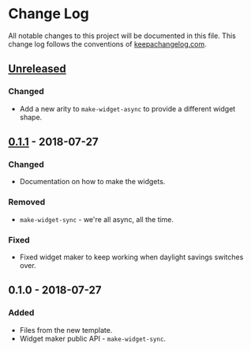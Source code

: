 # Change Log
All notable changes to this project will be documented in this file. This change log follows the conventions of [keepachangelog.com](http://keepachangelog.com/).

## [Unreleased]
### Changed
- Add a new arity to `make-widget-async` to provide a different widget shape.

## [0.1.1] - 2018-07-27
### Changed
- Documentation on how to make the widgets.

### Removed
- `make-widget-sync` - we're all async, all the time.

### Fixed
- Fixed widget maker to keep working when daylight savings switches over.

## 0.1.0 - 2018-07-27
### Added
- Files from the new template.
- Widget maker public API - `make-widget-sync`.

[Unreleased]: https://github.com/your-name/data-manager/compare/0.1.1...HEAD
[0.1.1]: https://github.com/your-name/data-manager/compare/0.1.0...0.1.1
